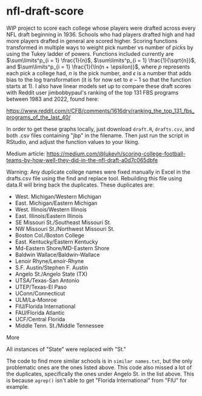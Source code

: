 # nfl-draft-score

WIP project to score each college whose players were drafted across every NFL draft beginning in 1936. Schools who had players drafted high and had more players drafted in general are scored higher. Scoring functions transformed in multiple ways to weight pick number vs number of picks by using the Tukey ladder of powers. Functions included currently are $\sum\limits^p_{i = 1} \frac{1}{n}$, $\sum\limits^p_{i = 1} \frac{1}{\sqrt{n}}$, and $\sum\limits^p_{i = 1} \frac{1}{\ln(n + \epsilon)}$, where $p$ represents each pick a college had, $n$ is the pick number, and $\epsilon$ is a number that adds bias to the log transformation (it is for now set to $e - 1$ so that the function starts at 1). I also have linear models set up to compare these draft scores with Reddit user jimbobbypaul's ranking of the top 131 FBS programs between 1983 and 2022, found here:

https://www.reddit.com/r/CFB/comments/1616dry/ranking_the_top_131_fbs_programs_of_the_last_40/

In order to get these graphs locally, just download `draft.R`, `drafts.csv`, and both .csv files containing "jbp" in the filename. Then just run the script in RStudio, and adjust the function values to your liking.

Medium article: https://medium.com/@lukevh/scoring-college-football-teams-by-how-well-they-did-in-the-nfl-draft-a0d7c065dbfe

Warning: Any duplicate college names were fixed manually in Excel in the drafts.csv file using the find and replace tool. Rebuilding this file using data.R will bring back the duplicates. These duplicates are:

 - West. Michigan/Western Michigan
 - East. Michigan/Eastern Michigan
 - West. Illinois/Western Illinois
 - East. Illinois/Eastern Illinois
 - SE Missouri St./Southeast Missouri St.
 - NW Missouri St./Northwest Missouri St.
 - Boston Col./Boston College
 - East. Kentucky/Eastern Kentucky
 - Md-Eastern Shore/MD-Eastern Shore
 - Baldwin Wallace/Baldwin-Wallace
 - Lenoir Rhyne/Lenoir-Rhyne
 - S.F. Austin/Stephen F. Austin
 - Angelo St./Angelo State (TX)
 - UTSA/Texas-San Antonio
 - UTEP/Texas-El Paso
 - UConn/Connecticut
 - ULM/La-Monroe
 - FIU/Florida International
 - FAU/Florida Atlantic
 - UCF/Central Florida
 - Middle Tenn. St./Middle Tennessee

More

All instances of "State" were replaced with "St."

The code to find more similar schools is in `similar names.txt`, but the only problematic ones are the ones listed above. This code also missed a lot of the duplicates, specifically the ones under Angelo St. in the list above. This is because `agrep()` isn't able to get "Florida International" from "FIU" for example.
